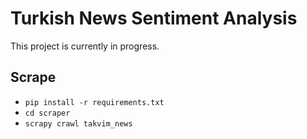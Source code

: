 # Turkish News Sentiment Analysis
This project is currently in progress.

## Scrape
* `pip install -r requirements.txt`
* `cd scraper`
* `scrapy crawl takvim_news`
